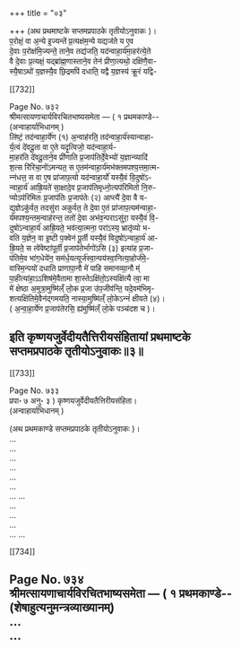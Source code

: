 +++
title = "०३"

+++
(अथ प्रथमाष्टके सप्तमप्रपाठके तृतीयोऽनुवाकः )।  
प॒रोक्षं॒ वा अ॒न्ये इ॒ज्यन्ते॑ प्र॒त्यक्ष॑म॒न्ये यद्यज॑ते य ए॒व  
दे॒वाः प॒रोक्ष॑मि॒ज्यन्ते॒ ताने॒व तद्य॑जति॒ यद॑न्वाहा॒र्य॑मा॒हर॑त्ये॒ते  
वै दे॒वाः प्र॒त्यक्षं॒ यद्ब्रा॑ह्म॒णास्ताने॒व तेन॑ प्रीणा॒त्यथो॒ दक्षि॑णै॒वा-  
स्यै॒षाऽथो॑ य॒ज्ञस्यै॒व छि॒द्रमपि॑ दधाति॒ यद्वै य॒ज्ञस्य॑ क्रू॒रं यद्वि-

[[732]]

Page No. ७३२  
श्रीमत्सायणाचार्यविरचितभाष्यसमेता — ( १ प्रथमकाण्डे--  
(अन्वाहार्याभिधानम् )  
लि॑ष्टं॒ तद॑न्वाहा॒र्ये॑ण (१) अ॒न्वाह॑रति॒ तद॑न्वाहा॒र्य॑स्यान्वाहा-  
र्य॒त्वं दे॑वदू॒ता वा ए॒ते यदृ॒त्विजो॒ यद॑न्वाहा॒र्य-  
मा॒हर॑ति दे॑वदू॒ताने॒व प्री॑णाति प्र॒जाप॑तिर्दे॒वेभ्यो॑ य॒ज्ञान्व्यादि॑  
श॒त्स रि॑रिचा॒नो॑ऽमन्यत॒ स ए॒तम॑न्वाहा॒र्य॑मभ॑क्तमपश्य॒त्तमा॒त्म-  
न्‍न॑धत्त॒ स वा ए॒ष प्रा॑जाप॒त्यो यद॑न्वाहा॒र्यो॑ यस्यै॒वं वि॒दुषो॑ऽ-  
न्वाहा॒र्य॑ आह्रि॒यते॑ सा॒क्षादे॒व प्र॒जाप॑तिमृध्नो॒त्यप॑रिमितो नि॒रु-  
प्योऽप॑रिमितः प्र॒जाप॑तिः प्र॒जाप॑तेः (२) आप्त्यै॑ दे॒वा वै य-  
द्य॒ज्ञेऽकु॑र्वत॒ तदसु॑रा अकुर्वत॒ ते दे॒वा ए॒तं प्रा॑जाप॒त्यम॑न्वाहा॒-  
र्य॑मपश्य॒न्तम॒न्वाह॑रन्त॒ ततो॑ दे॒वा अभ॑व॒न्पराऽसु॑रा॒ यस्यै॒वं वि॒-  
दुषो॑ऽन्वाहा॒र्य॑ आह्रि॒यते॒ भव॑त्या॒त्मना॒ परा॑ऽस्य॒ भ्रातृ॑व्यो भ-  
वति य॒ज्ञेन॒ वा इ॒ष्टी प॒क्वेन॑ पू॒र्ती यस्यै॒वं विदुषो॑ऽन्वाहा॒र्य॑ आ-  
ह्रि॒यते॒ स त्वे॑वेष्टा॑पूर्ती प्र॒जाप॑तेर्भागो॑ऽसि (३) इत्या॑ह प्र॒जा-  
प॑तिमे॒व भा॑ग॒धेये॑न॒ सम॑र्ध॒यत्यूर्ज॑स्वा॒न्पय॑स्वा॒नित्या॒होर्ज॑मे॒-  
वास्मि॒न्पयो॑ दधाति प्राणापा॒नौ मे॑ पाहि समानव्या॒नौ म्॑  
पा॒हीत्या॑हा॒ऽऽशिष॑मे॒वैतामा शा॒स्तेऽक्षि॑तो॒ऽस्यक्षि॑त्यै त्वा॒ मा  
मे॑ क्षेष्ठा अ॒मुत्रा॒मुष्मि॑ल्ँ लो॒क प्र॒जा उ॑प॒जीव॑न्ति॒ यदे॒वम॑भिमृ-  
शत्यक्षि॑तिमे॒वैन॑द्गमयति॒ नास्या॒मुष्मि॑ल्ँ लो॒केऽन्‍नं॑ क्षीयते (४)।  
( अ॒न्वा॒हा॒र्ये॑ण प्र॒जाप॑तेरसि॒ ह्य॑मुष्मि॑ल्ँ लो॒के पञ्च॑दश च )।

इति कृष्णयजुर्वेदीयतैत्तिरीयसंहितायां प्रथमाष्टके  
सप्तमप्रपाठके तृतीयोऽनुवाकः॥३॥
----

[[733]]

Page No. ७३३  
प्रपा॰ ७ अनु॰ ३ ) कृष्णयजुर्वेदीयतैत्तिरीयसंहिता।  
(अन्वाहार्याभिधानम् )

(अथ प्रथमकाण्डे सप्तमप्रपाठके तृतीयोऽनुवाकः )।  
...  
...   
...  
...  
...  
...  
... 
...  
...  
...  
...  
...
...

[[734]]

Page No. ७३४  
श्रीमत्सायणाचार्यविरचितभाष्यसमेता — ( १ प्रथमकाण्डे--  
(शेषाहुत्यनुमन्त्रव्याख्यानम्)  
...  
...  
-----  
